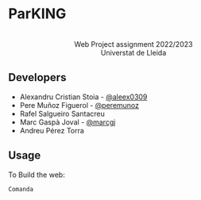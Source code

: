 # ParKING
<p align="center">
  <p align="center">
    <BR>
  Web Project assignment 2022/2023 <BR>
Universtat de Lleida
</p>


Developers
-------------
- Alexandru Cristian Stoia - [@aleex0309](https://github.com/aleex0309)
- Pere Muñoz Figuerol - [@peremunoz](https://github.com/peremunoz)
- Rafel Salgueiro Santacreu
- Marc Gaspà Joval - [@marcgj](https://github.com/marcgj) 
- Andreu Pérez Torra

Usage
---------

To Build the web:
```
Comanda
```
